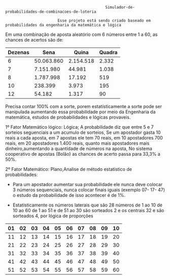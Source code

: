                                                 Simulador-de-probabilidades-de-combinacoes-de-loteria

                           Esse projeto está sendo criado baseado em probabilidades da engenharia da matemática e lógica


                                                    


Em uma combinação de aposta aleatório com 6 números entre 1 a 60, as chances de acertos são de: 

  Dezenas | Sena | Quina | Quadra
   ---|---|---|---
   6 | 50.063.860 | 2.154.518 | 2.332 
   7 | 7.151.980 | 44.981 | 1.038 
   8 | 1.787.998 | 17.192 | 519
  10 | 238.399 | 3.973 | 195
   12 | 54.182 | 1.317 | 90 
  

Precisa contar 100% com a sorte, porem estatísticamente a sorte pode ser manipulada aumentando essa probabilidade por meio da Engenharia da matemática, estudos de probabilidades e lógicas provaveis.


1º Fator Matemático lógico: Lógica; A probabilidade diz que entre 5 e 7 sorteios seguenciais a um acumulo de sorteios, Se um apostador gasta 10 reais a cada aposta, em 7 apostas ele tem 70 reais, em 10 apostadores 700 reais, em 20 apostadores 1.400 reais, quanto mais apostadores mais dinheiro,aumentando a quantidade de números na aposta, No sistema cooperativo de apostas (Bolão) as chances de acerto passa para 33,3% a 50%. 

2º Fator Matemático: Plano,Analise de método estatistico de probabilidades:   

 * Para um apostador aumentar sua probabilidade ele nunca deve colocar 3 números sequenciais, nunca colocar finais iguais (exemplo 07- 17- 47) o estudo da probabilidade de isso acontecer é de 1%.

 * Estatisticamente os números laterais que são 28 números de 1 ao 10 de 10 ao 60 de 1 ao 51 e de 51 ao 30 são sorteados 2 e os centrais 32 e são sorteados 4, por lógica de proporções
 
 01 |02| 03 | 04| 05| 06| 07|08 |09 | 10
 ---|---|---|---|---|---|---|---|---|---
 11 | 12| 13| 14| 15| 16| 17| 18|19 | 20
 21 | 22| 23| 24| 25| 26| 27| 28|29 | 30
 31 | 32| 33| 34| 35| 36| 37| 38|39 | 40
41 | 42| 43| 44 | 45| 46| 47| 48|49 | 50  
51 | 52| 53| 54 | 55| 56| 57| 58|59 | 60
